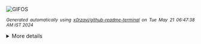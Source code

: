 <div align="justify">
<picture>
    <source media="(prefers-color-scheme: dark)" srcset="https://i.ibb.co/vQnWBV2/output-gif.gif">
    <source media="(prefers-color-scheme: light)" srcset="https://i.ibb.co/vQnWBV2/output-gif.gif">
    <img alt="GIFOS" src="https://i.ibb.co/vQnWBV2/output-gif.gif">
</picture>

<sub><i>Generated automatically using [x0rzavi/github-readme-terminal](https://github.com/x0rzavi/github-readme-terminal) on Tue May 21 06:47:38 AM IST 2024</i></sub>

<details>
<summary>More details</summary>

</details>
</div>

<!-- Image deletion URL: https://ibb.co/Hx8y2Bm/a978322610bd5b7cc950d716e8131b52 -->